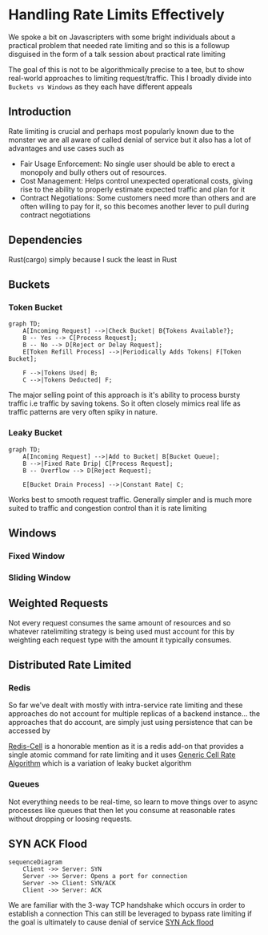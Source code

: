 # Handling Rate Limits Effectively

We spoke a bit on Javascripters with some bright individuals about a practical problem 
that needed rate limiting and so this is a followup disguised in the form of a talk session about practical rate limiting

The goal of this is not to be algorithmically precise to a tee, but to show real-world approaches 
to limiting request/traffic. This I broadly divide into `Buckets vs Windows` as they each have different
appeals

## Introduction

Rate limiting is crucial and perhaps most popularly known
due to the monster we are all aware of called denial of service
but it also has a lot of advantages and use cases such as

- Fair Usage Enforcement: No single user should be able to erect a monopoly and bully
others out of resources.
- Cost Management: Helps control unexpected operational costs, giving rise to the ability
to properly estimate expected traffic and plan for it
- Contract Negotiations: Some customers need more than others and are often willing to pay
for it, so this becomes another lever to pull during contract negotiations


## Dependencies

Rust(cargo) simply because I suck the least in Rust


## Buckets

### Token Bucket

```mermaid
graph TD;
    A[Incoming Request] -->|Check Bucket| B{Tokens Available?};
    B -- Yes --> C[Process Request];
    B -- No --> D[Reject or Delay Request];
    E[Token Refill Process] -->|Periodically Adds Tokens| F[Token Bucket];

    F -->|Tokens Used| B;
    C -->|Tokens Deducted| F;
```

The major selling point of this approach is it's ability to process bursty traffic i.e traffic 
by saving tokens. So it often closely mimics real life as traffic patterns are very often spiky
in nature.


### Leaky Bucket

```mermaid
graph TD;
    A[Incoming Request] -->|Add to Bucket| B[Bucket Queue];
    B -->|Fixed Rate Drip| C[Process Request];
    B -- Overflow --> D[Reject Request];

    E[Bucket Drain Process] -->|Constant Rate| C;
```

Works best to smooth request traffic. Generally simpler and is much more suited to traffic 
and congestion control than it is rate limiting


## Windows

### Fixed Window


### Sliding Window


## Weighted Requests

Not every request consumes the same amount of resources and so whatever ratelimiting strategy
is being used must account for this by weighting each request type with the amount it typically
consumes.


## Distributed Rate Limited

### Redis

So far we've dealt with mostly with intra-service rate limiting and these approaches
do not account for multiple replicas of a backend instance... the approaches that do
account, are simply just using persistence that can be accessed by 

[Redis-Cell](https://github.com/brandur/redis-cell/tree/master) is a honorable mention
as it is a redis add-on that provides a single atomic command for rate limiting and it uses
[Generic Cell Rate Algorithm](https://en.wikipedia.org/wiki/Generic_cell_rate_algorithm) which
is a variation of leaky bucket algorithm 

### Queues

Not everything needs to be real-time, so learn to move things over to
async processes like queues that then let you consume at reasonable rates without dropping
or loosing requests.

## SYN ACK Flood

```mermaid
sequenceDiagram
    Client ->> Server: SYN
    Server ->> Server: Opens a port for connection
    Server ->> Client: SYN/ACK
    Client ->> Server: ACK
```

We are familiar with the 3-way TCP handshake which occurs in order to establish a connection
This can still be leveraged to bypass rate limiting if the goal is ultimately to cause denial
of service
[SYN Ack flood](https://www.cloudflare.com/en-gb/learning/ddos/syn-flood-ddos-attack/)

